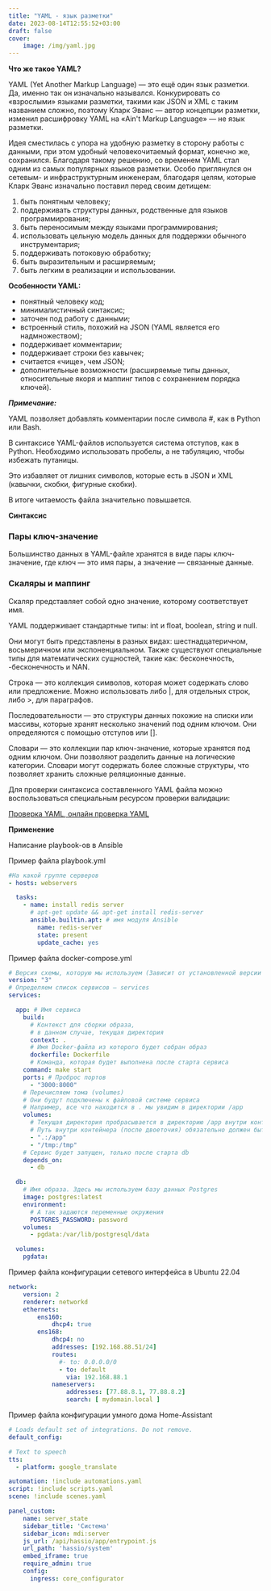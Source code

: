 ```yaml
---
title: "YAML - язык разметки"
date: 2023-08-14T12:55:52+03:00
draft: false
cover:
    image: /img/yaml.jpg
---
```


**Что же такое YAML?**

YAML (Yet Another Markup Language) — это ещё один язык разметки. Да, именно так он изначально назывался. Конкурировать со «взрослыми» языками разметки, такими как JSON и XML с таким названием сложно, поэтому Кларк Эванс — автор концепции разметки, изменил расшифровку YAML на «Ain't Markup Language» — не язык разметки.

Идея сместилась с упора на удобную разметку в сторону работы с данными, при этом удобный человекочитаемый формат, конечно же, сохранился. Благодаря такому решению, со временем YAML стал одним из самых популярных языков разметки. Особо приглянулся он сетевым- и инфраструктурным инженерам, благодаря целям, которые Кларк Эванс изначально поставил перед своим детищем:

1.  быть понятным человеку;
2.  поддерживать структуры данных, родственные для языков программирования;
3.  быть переносимым между языками программирования;
4.  использовать цельную модель данных для поддержки обычного инструментария;
5.  поддерживать потоковую обработку;
6.  быть выразительным и расширяемым;
7.  быть легким в реализации и использовании.

**Особенности YAML:**

-   понятный человеку код;
-   минималистичный синтаксис;
-   заточен под работу с данными;
-   встроенный стиль, похожий на JSON (YAML является его надмножеством);
-   поддерживает комментарии;
-   поддерживает строки без кавычек;
-   считается «чище», чем JSON;
-   дополнительные возможности (расширяемые типы данных, относительные якоря и маппинг типов с сохранением порядка ключей).

_**Примечание:**_

YAML позволяет добавлять комментарии после символа #, как в Python или Bash.

В синтаксисе YAML-файлов используется система отступов, как в Python. Необходимо использовать пробелы, а не табуляцию, чтобы избежать путаницы.

Это избавляет от лишних символов, которые есть в JSON и XML (кавычки, скобки, фигурные скобки).

В итоге читаемость файла значительно повышается.

**Синтаксис**

### Пары ключ-значение

Большинство данных в YAML-файле хранятся в виде пары ключ-значение, где ключ — это имя пары, а значение — связанные данные.

### Скаляры и маппинг

Скаляр представляет собой одно значение, которому соответствует имя.

YAML поддерживает стандартные типы: int и float, boolean, string и null.

Они могут быть представлены в разных видах: шестнадцатеричном, восьмеричном или экспоненциальном. Также существуют специальные типы для математических сущностей, такие как: бесконечность, -бесконечность и NAN.

Строка — это коллекция символов, которая может содержать слово или предложение. Можно использовать либо |, для отдельных строк, либо >, для параграфов.

Последовательности — это структуры данных похожие на списки или массивы, которые хранят несколько значений под одним ключом. Они определяются с помощью отступов или [].

Словари — это коллекции пар ключ-значение, которые хранятся под одним ключом. Они позволяют разделить данные на логические категории. Словари могут содержать более сложные структуры, что позволяет хранить сложные реляционные данные.

Для проверки синтаксиса составленного YAML файла можно воспользоваться специальным ресурсом проверки валидации:

[Проверка YAML, онлайн проверка YAML](https://wtools.io/ru/validate-yaml-online)

**Применение**

Написание playbook-ов в Ansible

Пример файла playbook.yml

```yaml
#На какой группе серверов
- hosts: webservers

  tasks:
    - name: install redis server
      # apt-get update && apt-get install redis-server
      ansible.builtin.apt: # имя модуля Ansible
        name: redis-server
        state: present
        update_cache: yes

```

Пример файла docker-compose.yml

```yaml
# Версия схемы, которую мы используем (Зависит от установленной версии docker).
version: "3"
# Определяем список сервисов — services
services:

  app: # Имя сервиса
    build:
      # Контекст для сборки образа,
      # в данном случае, текущая директория
      context: .
      # Имя Docker-файла из которого будет собран образ
      dockerfile: Dockerfile
      # Команда, которая будет выполнена после старта сервиса
    command: make start
    ports: # Проброс портов
      - "3000:8000"
    # Перечисляем тома (volumes)
    # Они будут подключены к файловой системе сервиса
    # Например, все что находится в . мы увидим в директории /app
    volumes:
      # Текущая директория пробрасывается в директорию /app внутри контейнера
      # Путь внутри контейнера (после двоеточия) обязательно должен быть абсолютным
      - ".:/app"
      - "/tmp:/tmp"
    # Сервис будет запущен, только после старта db
    depends_on:
      - db

  db:
    # Имя образа. Здесь мы используем базу данных Postgres
    image: postgres:latest
    environment:
      # А так задаются переменные окружения
      POSTGRES_PASSWORD: password
    volumes:
      - pgdata:/var/lib/postgresql/data

  volumes:
    pgdata:

```

Пример файла конфигурации сетевого интерфейса в Ubuntu 22.04

```yaml
network:
    version: 2
    renderer: networkd
    ethernets:
        ens160:
            dhcp4: true
        ens168:
            dhcp4: no
            addresses: [192.168.88.51/24]
            routes:
              #- to: 0.0.0.0/0
              - to: default
                via: 192.168.88.1
            nameservers:
                addresses: [77.88.8.1, 77.88.8.2]
                search: [ mydomain.local ]        

```

Пример файла конфигурации умного дома Home-Assistant

```yaml
# Loads default set of integrations. Do not remove.
default_config:

# Text to speech
tts:
  - platform: google_translate

automation: !include automations.yaml
script: !include scripts.yaml
scene: !include scenes.yaml

panel_custom:
    name: server_state
    sidebar_title: 'Система'
    sidebar_icon: mdi:server
    js_url: /api/hassio/app/entrypoint.js
    url_path: 'hassio/system'
    embed_iframe: true
    require_admin: true
    config:
      ingress: core_configurator

```